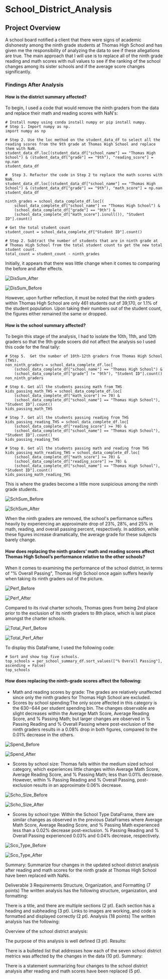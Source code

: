 # School_District_Analysis

## Project Overview
A school board notified a client that there were signs of academic dishonesty among the ninth grade students at Thomas High School and has given me the responsibility of analyzing the data to see if these allegations are true. The main approach that I will use is to replace all of the ninth grade reading and math scores with null values to see if the ranking of the school changes among its sister schools and if the average score changes significantly.

### Findings After Analysis

#### How is the district summary affected?
To begin, I used a code that would remove the ninth graders from the data and replace their math and reading scores with NaN's:

```
# Install numpy using conda install numpy or pip install numpy. 
# Step 1. Import numpy as np.
import numpy as np

# Step 2. Use the loc method on the student_data_df to select all the reading scores from the 9th grade at Thomas High School and replace them with NaN.
student_data_df.loc[(student_data_df["school_name"] == "Thomas High School") & (student_data_df["grade"] == "9th"), "reading_score"] = np.nan
student_data_df

#  Step 3. Refactor the code in Step 2 to replace the math scores with NaN.
student_data_df.loc[(student_data_df["school_name"] == "Thomas High School") & (student_data_df["grade"] == "9th"), "math_score"] = np.nan
student_data_df

ninth_grades = school_data_complete_df.loc[(
    school_data_complete_df["school_name"] == "Thomas High School") & 
    (school_data_complete_df["grade"] == "9th") & 
    (school_data_complete_df["math_score"].isnull()), "Student ID"].count()

# Get the total student count 
student_count = school_data_complete_df["Student ID"].count()

# Step 2. Subtract the number of students that are in ninth grade at 
# Thomas High School from the total student count to get the new total student count.
total_count = student_count - ninth_grades
```
Initially, it appears that there was little change when it comes to comparing the before and after effects.

![DisSum_After](https://user-images.githubusercontent.com/46951897/126096386-7c1e0dd6-d070-41e5-9c41-1ed6db5d7f9a.JPG)

![DisSum_Before](https://user-images.githubusercontent.com/46951897/126096318-a12f4e44-5dc2-4b3b-8a8e-884b4245eade.JPG)

However, upon further reflection, it must be noted that the ninth graders within Thomas High School are only 461 students out of 39,170, or 1.1% of the student population. Upon taking their numbers out of the student count, the figures either remained the same or dropped.

#### How is the school summary affected?
To begin this stage of the analysis, I had to isolate the 10th, 11th, and 12th graders so that the 9th grade scoers did not affect the analysis so I used this code for the final tally:

```
# Step 5.  Get the number of 10th-12th graders from Thomas High School (THS).
non_ninth_graders = school_data_complete_df.loc[
    (school_data_complete_df["school_name"] == "Thomas High School") & 
    (school_data_complete_df["grade"] != "9th"), "Student ID"].count()
non_ninth_graders

# Step 6. Get all the students passing math from THS
kids_passing_math_THS = school_data_complete_df.loc[
    (school_data_complete_df["math_score"] >= 70) & 
    (school_data_complete_df["school_name"] == "Thomas High School"), "Student ID"].count()
kids_passing_math_THS

# Step 7. Get all the students passing reading from THS
kids_passing_reading_THS = school_data_complete_df.loc[
    (school_data_complete_df["reading_score"] >= 70) & 
    (school_data_complete_df["school_name"] == "Thomas High School"), "Student ID"].count()
kids_passing_reading_THS

# Step 8. Get all the students passing math and reading from THS
kids_passing_math_reading_THS = school_data_complete_df.loc[
    (school_data_complete_df["math_score"] >= 70) & 
    (school_data_complete_df["reading_score"] >= 70) & 
    (school_data_complete_df["school_name"] == "Thomas High School"), "Student ID"].count()
kids_passing_math_reading_THS
```

This is where the grades become a little more suspicious among the ninth grade students. 

![SchSum_Before](https://user-images.githubusercontent.com/46951897/126097330-1d62f94e-a05f-48bc-8c55-97dcab93ffcb.JPG)

![SchSum_After](https://user-images.githubusercontent.com/46951897/126097336-5d46657a-f450-4ccf-a41f-11e7f3cd986d.JPG)

When the ninth graders are removed, the school's performance suffers heavily by experiencing an approximate drop of 23%, 28%, and 25% in math, reading, and overall passing percent, respectively. In addition, while these figures increase dramatically, the  average grade for these subjects barely change.

#### How does replacing the ninth graders’ math and reading scores affect Thomas High School’s performance relative to the other schools?
When it comes to examining the performance of the school district, in terms of "% Overall Passing", Thomas High School once again suffers heavily when taking its ninth graders out of the picture. 

![Perf_Before](https://user-images.githubusercontent.com/46951897/126098156-8400817e-2fd9-42e2-942d-baf10c16e170.JPG)

![Perf_After](https://user-images.githubusercontent.com/46951897/126098167-f9b4b3a0-28a4-4049-bf7d-7696188a9fc3.JPG)

Compared to its rival charter schools, Thomas goes from being 2nd place prior to the exclusion of its ninth graders to 8th place, which is last place amongst the charter schools.

![Total_Perf_Before](https://user-images.githubusercontent.com/46951897/126101378-de73a363-3c12-4e4f-94fb-e4ba81fb95fa.JPG)

![Total_Perf_After](https://user-images.githubusercontent.com/46951897/126101388-0e2021ef-a7e5-4ef2-afe1-6beba7a784fe.JPG)

To display this DataFrame, I used the following code:

```
# Sort and show top five schools.
top_schools = per_school_summary_df.sort_values(["% Overall Passing"], ascending = False)
top_schools
```

#### How does replacing the ninth-grade scores affect the following:
  - Math and reading scores by grade: The grades are relatively unaffected since only the ninth graders for Thomas High School are excluded.
  - Scores by school spending:The only score affected in this category is the $630-$644 per student spending bin. The changes observable are slight decreases within the Average Math Score, Average Reading Score, and % Passing Math; but larger changes are observed in % Passing Reading and % Overall Passing where post-exclusion of the ninth graders results in a 0.08% drop in both figures, compared to the 0.01% decrease in the others.

![Spend_Before](https://user-images.githubusercontent.com/46951897/126099282-f8508d0c-2083-477f-b3ec-c1aad3869fa9.JPG)

![Spend_After](https://user-images.githubusercontent.com/46951897/126099299-88693fdc-7dac-4eb2-b4bb-e9ea8cc7cda1.JPG)

  - Scores by school size: Thomas falls within the medium sized school category, which experiences little changes within Average Math Score, Average Reading Score, and % Passing Math; less than 0.01% decrease. However, within % Passing Reading and % Overall Passing, post-exclusion results in an approximate 0.06% decrease. 

![Scho_Size_Before](https://user-images.githubusercontent.com/46951897/126099604-9e05b173-4295-4539-a863-a269e9da4880.JPG)

![Scho_Size_After](https://user-images.githubusercontent.com/46951897/126099611-21756dbe-4f2c-47ac-a90b-49a4867d9ee7.JPG)

  - Scores by school type: Within the School Type DataFrame, there are similar changes as observed in the previous DataFrames where Average Math Score, Average Reading Score, and % Passing Math experienced less than a 0.02% decrease post-exclusion. % Passing Reading and % Overall Passing experienced 0.03% and 0.04% decrease, respectively.

![Sco_Type_Before](https://user-images.githubusercontent.com/46951897/126100499-f1dab483-38dc-42fa-844c-d053a19a6ba2.JPG)

![Sco_Type_After](https://user-images.githubusercontent.com/46951897/126100504-be91182f-fb35-427e-b709-485f4b868d4c.JPG)

Summary: Summarize four changes in the updated school district analysis after reading and math scores for the ninth grade at Thomas High School have been replaced with NaNs.

Deliverable 3 Requirements
Structure, Organization, and Formatting (7 points)
The written analysis has the following structure, organization, and formatting:

There is a title, and there are multiple sections (2 pt).
Each section has a heading and subheading (3 pt).
Links to images are working, and code is formatted and displayed correctly (2 pt).
Analysis (18 points)
The written analysis has the following:

Overview of the school district analysis:

The purpose of this analysis is well defined (3 pt).
Results:

There is a bulleted list that addresses how each of the seven school district metrics was affected by the changes in the data (10 pt).
Summary:

There is a statement summarizing four changes to the school district analysis after reading and math scores have been replaced (5 pt).
